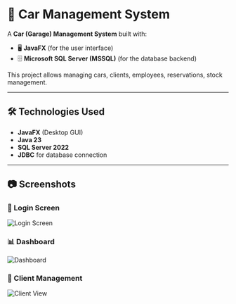 # 🚗 Car Management System

A **Car (Garage) Management System** built with:

- 🖥️ **JavaFX** (for the user interface)
- 🗄️ **Microsoft SQL Server (MSSQL)** (for the database backend)

This project allows managing cars, clients, employees, reservations, stock management.

---

## 🛠 Technologies Used

- **JavaFX** (Desktop GUI)
- **Java 23**
- **SQL Server 2022**
- **JDBC** for database connection

---

## 📷 Screenshots

### 🔐 Login Screen
![Login Screen](login.png)

### 📊 Dashboard
![Dashboard](dashboard.png)

### 👤 Client Management
![Client View](client.png)

